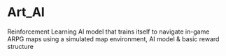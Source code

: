 # Art_AI
Reinforcement Learning AI model that trains itself to navigate in-game ARPG maps using a simulated map environment, AI model &amp; basic reward structure
